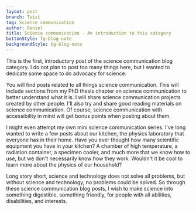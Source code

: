 ```yaml
---
layout: post
branch: Twist
tag: Science communication
author: Daniel
title: Science communication - An introduction to this category
buttonStyle: fg-blog-note
backgroundStyle: bg-blog-note
---
```


This is the first, introductory post of the science communication blog category. I do not plan to post too many things here, but I wanted to dedicate some space to do advocacy for science.
<!-- excerpt-end -->

You will find posts related to all things science communication. This will include sections from my PhD thesis chapter on science communication to better understand what it is. I will share science communication projects created by other people. I'll also try and share good reading materials on science communication. Of course, science communication with accessibility in mind will get bonus points when posting about them.

I might even attempt my own mini science communication series. I've long wanted to write a few posts about our kitchen, the physics laboratory that everyone has in their home. Have you ever thought how many scientific equipment you have in your kitchen? A chamber of high temperature, a radiation container, a specimen cooler, and much more that we know how to use, but we don't necessarily know how they work. Wouldn't it be cool to learn more about the physics of our household?

Long story short, science and technology does not solve all problems, but without science and technology, no problems could be solved. So through these science communication blog posts, I wish to make science into something digestible, something friendly, for people with all abilities, disabilities, and interests.